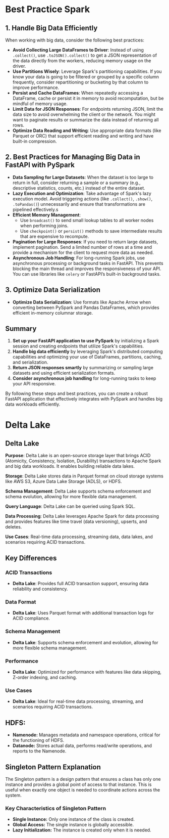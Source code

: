 # Best Practice Spark

## 1. Handle Big Data Efficiently

When working with big data, consider the following best practices:

- **Avoid Collecting Large DataFrames to Driver**: Instead of using `.collect()`, use `.toJSON().collect()` to get a JSON representation of the data directly from the workers, reducing memory usage on the driver.
- **Use Partitions Wisely**: Leverage Spark's partitioning capabilities. If you know your data is going to be filtered or grouped by a specific column frequently, consider repartitioning or bucketing by that column to improve performance.
- **Persist and Cache DataFrames**: When repeatedly accessing a DataFrame, cache or persist it in memory to avoid recomputation, but be mindful of memory usage.
- **Limit Data for JSON Responses**: For endpoints returning JSON, limit the data size to avoid overwhelming the client or the network. You might want to paginate results or summarize the data instead of returning all rows.
- **Optimize Data Reading and Writing**: Use appropriate data formats (like Parquet or ORC) that support efficient reading and writing and have built-in compression.

## 2. Best Practices for Managing Big Data in FastAPI with PySpark

- **Data Sampling for Large Datasets**: When the dataset is too large to return in full, consider returning a sample or a summary (e.g., descriptive statistics, counts, etc.) instead of the entire dataset.
- **Lazy Execution and Optimization**: Take advantage of Spark's lazy execution model. Avoid triggering actions (like `.collect()`, `.show()`, `.toPandas()`) unnecessarily and ensure that transformations are pipelined effectively.s
- **Efficient Memory Management**:
  - Use `broadcast()` to send small lookup tables to all worker nodes when performing joins.
  - Use `checkpoint()` or `persist()` methods to save intermediate results that are expensive to recompute.
- **Pagination for Large Responses**: If you need to return large datasets, implement pagination. Send a limited number of rows at a time and provide a mechanism for the client to request more data as needed.
- **Asynchronous Job Handling**: For long-running Spark jobs, use asynchronous processing or background tasks in FastAPI. This prevents blocking the main thread and improves the responsiveness of your API. You can use libraries like `celery` or FastAPI’s built-in background tasks.

## 3. Optimize Data Serialization

- **Optimize Data Serialization**: Use formats like Apache Arrow when converting between PySpark and Pandas DataFrames, which provides efficient in-memory columnar storage.

## Summary

1. **Set up your FastAPI application to use PySpark** by initializing a Spark session and creating endpoints that utilize Spark's capabilities.
2. **Handle big data efficiently** by leveraging Spark's distributed computing capabilities and optimizing your use of DataFrames, partitions, caching, and serialization.
3. **Return JSON responses smartly** by summarizing or sampling large datasets and using efficient serialization formats.
4. **Consider asynchronous job handling** for long-running tasks to keep your API responsive.

By following these steps and best practices, you can create a robust FastAPI application that effectively integrates with PySpark and handles big data workloads efficiently.

#  Delta Lake

## Delta Lake

**Purpose**: Delta Lake is an open-source storage layer that brings ACID (Atomicity, Consistency, Isolation, Durability) transactions to Apache Spark and big data workloads. It enables building reliable data lakes.

**Storage**: Delta Lake stores data in Parquet format on cloud storage systems like AWS S3, Azure Data Lake Storage (ADLS), or HDFS.

**Schema Management**: Delta Lake supports schema enforcement and schema evolution, allowing for more flexible data management.

**Query Language**: Delta Lake can be queried using Spark SQL.

**Data Processing**: Delta Lake leverages Apache Spark for data processing and provides features like time travel (data versioning), upserts, and deletes.

**Use Cases**: Real-time data processing, streaming data, data lakes, and scenarios requiring ACID transactions.

## Key Differences

### ACID Transactions

- **Delta Lake**: Provides full ACID transaction support, ensuring data reliability and consistency.

### Data Format

- **Delta Lake**: Uses Parquet format with additional transaction logs for ACID compliance.

### Schema Management

- **Delta Lake**: Supports schema enforcement and evolution, allowing for more flexible schema management.

### Performance

- **Delta Lake**: Optimized for performance with features like data skipping, Z-order indexing, and caching.

### Use Cases

- **Delta Lake**: Ideal for real-time data processing, streaming, and scenarios requiring ACID transactions.

## HDFS:

- **Namenode:** Manages metadata and namespace operations, critical for the functioning of HDFS.
- **Datanode:** Stores actual data, performs read/write operations, and reports to the Namenode.

## Singleton Pattern Explanation
The Singleton pattern is a design pattern that ensures a class has only one instance and provides a global point of access to that instance. This is useful when exactly one object is needed to coordinate actions across the system.

### Key Characteristics of Singleton Pattern

- **Single Instance:** Only one instance of the class is created.
- **Global Access:** The single instance is globally accessible.
- **Lazy Initialization:** The instance is created only when it is needed.
